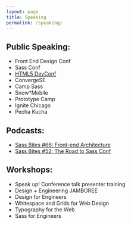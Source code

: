```yaml
---
layout: page
title: Speaking
permalink: /speaking/
---
```


<h2 class="m-subhead">Public Speaking:</h2>
<ul>
  <li>Front End Design Conf</li>
  <li>Sass Conf</li>
  <li><a href="https://www.youtube.com/watch?v=LjzzMo1qRRA">HTML5 DevConf</a></li>
  <li>ConvergeSE</li>
  <li>Camp Sass</li>
  <li>Snow*Mobile</li>
  <li>Prototype Camp</li>
  <li>Ignite Chicago</li>
  <li>Pecha Kucha</li>
</ul>

<h2 class="m-subhead">Podcasts:</h2>
<ul>
  <li><a href="https://www.youtube.com/watch?v=NGvKoGZd3Ng">Sass Bites #66: Front-end Architecture</a></li>
  <li><a href="https://www.youtube.com/watch?v=NGvKoGZd3Ng">Sass Bites #52: The Road to Sass Conf</a></li>
</ul>

<h2 class="m-subhead">Workshops:</h2>
<ul>
  <li>Speak up! Conference talk presenter training</li>
  <li>Design + Engineering JAMBOREE</li>
  <li>Design for Engineers
    <li>Whitespace and Grids for Web Design</li>
    <li>Typography for the Web</li>
    <li>Sass for Engineers</li>
  </li>
</ul>

